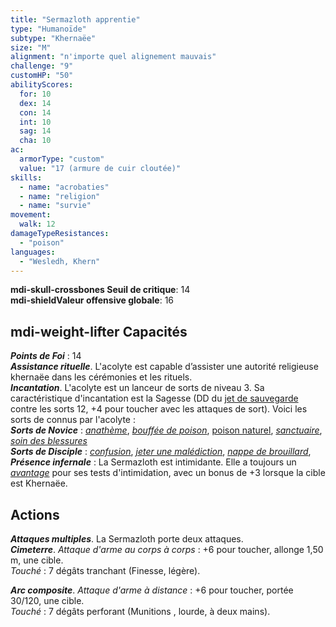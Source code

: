 ```yaml
---
title: "Sermazloth apprentie"
type: "Humanoïde"
subtype: "Khernaëe"
size: "M"
alignment: "n'importe quel alignement mauvais"
challenge: "9"
customHP: "50"
abilityScores:
  for: 10
  dex: 14
  con: 14
  int: 10
  sag: 14
  cha: 10
ac:
  armorType: "custom"
  value: "17 (armure de cuir cloutée)"
skills:
  - name: "acrobaties"
  - name: "religion"
  - name: "survie"
movement:
  walk: 12
damageTypeResistances:
  - "poison"
languages:
  - "Wesledh, Khern"
---
```

**<v-icon>mdi-skull-crossbones</v-icon> Seuil de critique**: 14            
**<v-icon>mdi-shield</v-icon>Valeur offensive globale**: 16     
## <v-icon>mdi-weight-lifter</v-icon> Capacités
_**Points de Foi**_ : 14  
_**Assistance rituelle**_. L'acolyte est capable d’assister une autorité religieuse khernaëe dans les cérémonies et les rituels.  
_**Incantation**_. L'acolyte est un lanceur de sorts de niveau 3. Sa caractéristique d'incantation est la Sagesse (DD du [jet de sauvegarde](/utiliser-les-caracteristiques/#jets-de-sauvegarde) contre les sorts 12, +4 pour toucher avec les attaques de sort). Voici les sorts de connus par l'acolyte :  
_**Sorts de Novice**_ : [_anathème_](/grimoire/anatheme/), [_bouffée de poison_](/grimoire/bouffee-de-poison/), [poison naturel](/grimoire/poison-naturel/), [_sanctuaire_](/grimoire/sanctuaire/), [_soin des blessures_](/grimoire/soin-des-blessures/)  
_**Sorts de Disciple**_ : [_confusion_](/grimoire/confusion/), [_jeter une malédiction_](/grimoire/jeter-une-malediction/), [_nappe de brouillard_](/grimoire/nappe-de-brouillard/),    
_**Présence infernale**_ : La Sermazloth est intimidante. Elle a toujours un [_avantage_](/utiliser-les-caracteristiques/#avantage-et-desavantage) pour ses tests d'intimidation, avec un bonus de +3 lorsque la cible est Khernaëe.   

## Actions  
_**Attaques multiples**_. La Sermazloth porte deux attaques.  
_**Cimeterre**_. _Attaque d'arme au corps à corps_ : +6 pour toucher, allonge 1,50 m, une cible.  
_Touché_ : 7 dégâts tranchant (Finesse, légère).  

_**Arc composite**_. _Attaque d'arme à distance_ : +6 pour toucher, portée 30/120, une cible.  
_Touché_ : 7 dégâts perforant (Munitions , lourde, à deux mains).  
